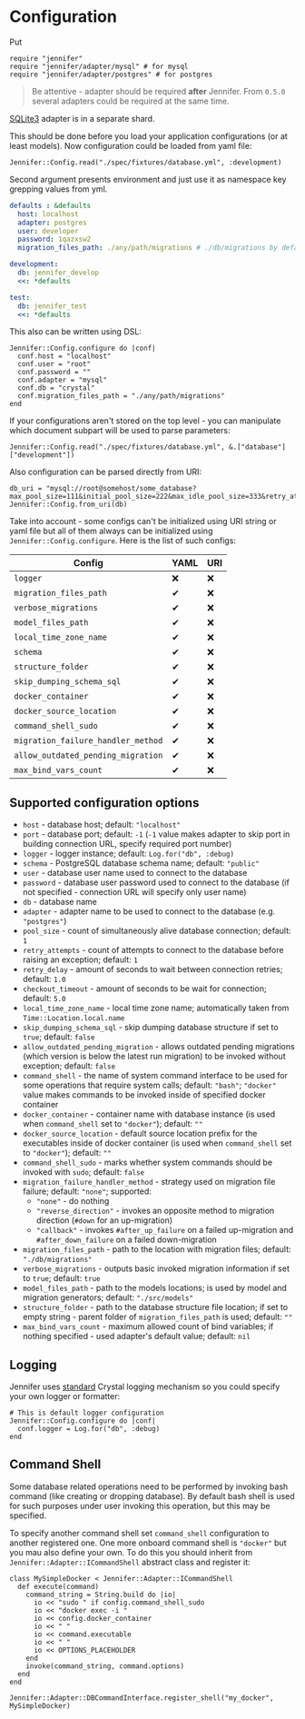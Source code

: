 # Configuration

Put

```crystal
require "jennifer"
require "jennifer/adapter/mysql" # for mysql
require "jennifer/adapter/postgres" # for postgres
```

> Be attentive - adapter should be required **after** Jennifer. From `0.5.0` several adapters could be required at the same time.

[SQLite3](https://github.com/imdrasil/jennifer_sqlite3_adapter) adapter is in a separate shard.

This should be done before you load your application configurations (or at least models). Now configuration could be loaded from yaml file:

```crystal
Jennifer::Config.read("./spec/fixtures/database.yml", :development)
```

Second argument presents environment and just use it as namespace key grepping values from yml.

```yaml
defaults : &defaults
  host: localhost
  adapter: postgres
  user: developer
  password: 1qazxsw2
  migration_files_path: ./any/path/migrations # ./db/migrations by default

development:
  db: jennifer_develop
  <<: *defaults

test:
  db: jennifer_test
  <<: *defaults
```

This also can be written using DSL:

```crystal
Jennifer::Config.configure do |conf|
  conf.host = "localhost"
  conf.user = "root"
  conf.password = ""
  conf.adapter = "mysql"
  conf.db = "crystal"
  conf.migration_files_path = "./any/path/migrations"
end
```

If your configurations aren't stored on the top level - you can manipulate which document subpart will be used to parse parameters:

```crystal
Jennifer::Config.read("./spec/fixtures/database.yml", &.["database"]["development"])
```

Also configuration can be parsed directly from URI:

```crystal
db_uri = "mysql://root@somehost/some_database?max_pool_size=111&initial_pool_size=222&max_idle_pool_size=333&retry_attempts=444&checkout_timeout=555&retry_delay=666"
Jennifer::Config.from_uri(db)
```

Take into account - some configs can't be initialized using URI string or yaml file but all of them always can be initialized using `Jennifer::Config.configure`. Here is the list of such configs:

| Config | YAML | URI |
| --- | --- | --- |
| `logger` | ❌ | ❌ |
| `migration_files_path` | ✔ | ❌ |
| `verbose_migrations` | ✔ | ❌ |
| `model_files_path` | ✔ | ❌ |
| `local_time_zone_name` | ✔ | ❌ |
| `schema` | ✔ | ❌ |
| `structure_folder` | ✔ | ❌ |
| `skip_dumping_schema_sql` | ✔ | ❌ |
| `docker_container` | ✔ | ❌ |
| `docker_source_location` | ✔ | ❌ |
| `command_shell_sudo` | ✔ | ❌ |
| `migration_failure_handler_method` | ✔ | ❌ |
| `allow_outdated_pending_migration` | ✔ | ❌ |
| `max_bind_vars_count` | ✔ | ❌ |

## Supported configuration options

* `host` - database host; default: `"localhost"`
* `port` - database port; default: `-1` (`-1` value makes adapter to skip port in building connection URL, specify required port number)
* `logger` - logger instance; default: `Log.for("db", :debug)`
* `schema` - PostgreSQL database schema name; default: `"public"`
* `user` - database user name used to connect to the database
* `password` - database user password used to connect to the database (if not specified - connection URL will specify only user name)
* `db` - database name
* `adapter` - adapter name to be used to connect to the database (e.g. `"postgres"`)
* `pool_size` - count of simultaneously alive database connection; default: `1`
* `retry_attempts` - count of attempts to connect to the database before raising an exception; default: `1`
* `retry_delay` - amount of seconds to wait between connection retries; default: `1.0`
* `checkout_timeout` - amount of seconds to be wait for connection; default: `5.0`
* `local_time_zone_name` - local time zone name; automatically taken from `Time::Location.local.name`
* `skip_dumping_schema_sql` - skip dumping database structure if set to `true`; default: `false`
* `allow_outdated_pending_migration` - allows outdated pending migrations (which version is below the latest run migration) to be invoked without exception; default: `false`
* `command_shell` - the name of system command interface to be used for some operations that require system calls; default: `"bash"`; `"docker"` value makes commands to be invoked inside of specified docker container
* `docker_container` - container name with database instance (is used when `command_shell` set to `"docker"`); default: `""`
* `docker_source_location` - default source location prefix for the executables inside of docker container (is used when `command_shell` set to `"docker"`); default: `""`
* `command_shell_sudo` - marks whether system commands should be invoked with `sudo`; default: `false`
* `migration_failure_handler_method` - strategy used on migration file failure; default: `"none"`; supported:
  * `"none"` - do nothing
  * `"reverse_direction"` - invokes an opposite method to migration direction (`#down` for an up-migration)
  * `"callback"` - invokes `#after_up_failure` on a failed up-migration and `#after_down_failure` on a failed down-migration
* `migration_files_path` - path to the location with migration files; default: `"./db/migrations"`
* `verbose_migrations` - outputs basic invoked migration information if set to `true`; default: `true`
* `model_files_path` - path to the models locations; is used by model and migration generators; default: `"./src/models"`
* `structure_folder` - path to the database structure file location; if set to empty string - parent folder of `migration_files_path` is used; default: `""`
* `max_bind_vars_count` - maximum allowed count of bind variables; if nothing specified - used adapter's default value; default: `nil`

## Logging

Jennifer uses [standard](https://crystal-lang.org/api/0.34.0/Log.html) Crystal logging mechanism so you could specify your own logger or formatter:

```crystal
# This is default logger configuration
Jennifer::Config.configure do |conf|
  conf.logger = Log.for("db", :debug)
end
```

## Command Shell

Some database related operations need to be performed by invoking bash command (like creating or dropping database). By default bash shell is used for such purposes under user invoking this operation, but this may be specified.

To specify another command shell set `command_shell` configuration to another registered one. One more onboard command shell is `"docker"` but you mau also define your own. To do this you should inherit from `Jennifer::Adapter::ICommandShell` abstract class and register it:

```crystal
class MySimpleDocker < Jennifer::Adapter::ICommandShell
  def execute(command)
    command_string = String.build do |io|
      io << "sudo " if config.command_shell_sudo
      io << "docker exec -i "
      io << config.docker_container
      io << " "
      io << command.executable
      io << " "
      io << OPTIONS_PLACEHOLDER
    end
    invoke(command_string, command.options)
  end
end

Jennifer::Adapter::DBCommandInterface.register_shell("my_docker", MySimpleDocker)
```
